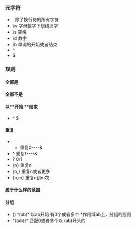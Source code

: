 ### 元字符
- .   除了换行符的所有字符
- \w  字母数字下划线汉字
- \s  空格
- \d  数字
- \b  单词的开始或者结束
- ^
- $

### 规则
#### 全都是
#### 全都不是
#### 以**开始 **结束
- ^  $
#### 重复
- *   重复0----&
- ^   重复1----&
- ?   0/1
- {n}   重复n
- {n,}  重复n或者更多
- {n,m} 重复n到m次

#### 属于什么样的范围

#### 分组 
- ()  ^(ab)*  以ab开始  有0个或者多个   *作用域ab上，分组的应用
- ^(\(ab\))* 匹配0或者多个以  (ab)开头的